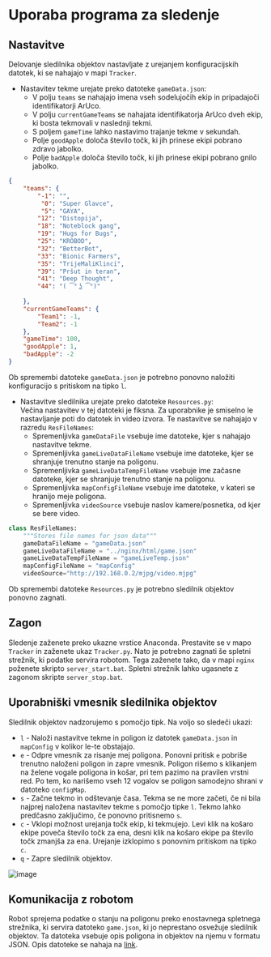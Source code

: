 Uporaba programa za sledenje
================================

## Nastavitve
Delovanje sledilnika objektov nastavljate z urejanjem konfiguracijskih datotek, ki se nahajajo v mapi ``Tracker``.
* Nastavitev tekme urejate preko datoteke ``gameData.json``:
  * V polju ``teams`` se nahajajo imena vseh sodelujočih ekip in pripadajoči identifikatorji ArUco.
  * V polju ``currentGameTeams`` se nahajata identifikatorja ArUco dveh ekip, ki bosta tekmovali v naslednji tekmi.
  * S poljem ``gameTime`` lahko nastavimo trajanje tekme v sekundah.
  * Polje ``goodApple`` določa število točk, ki jih prinese ekipi pobrano zdravo jabolko.
  * Polje ``badApple`` določa število točk, ki jih prinese ekipi pobrano gnilo jabolko.
```json
{
    "teams": {
        "-1": "",
         "0": "Super Glavce",
         "5": "GAYA",
        "12": "Distopija",
        "18": "Noteblock gang",
        "19": "Hugs for Bugs",
        "25": "KROBOD",
        "32": "BetterBot",
        "33": "Bionic Farmers",
        "35": "TrijeMaliKlinci",
        "39": "Pršut in teran",
        "41": "Deep Thought",
        "44": "( ͡° ͜ʖ ͡°)"
		
    },
    "currentGameTeams": {
        "Team1": -1,
        "Team2": -1
    },
    "gameTime": 100,
    "goodApple": 1,
    "badApple": -2
}
```
Ob spremembi datoteke `gameData.json` je potrebno ponovno naložiti konfiguracijo s pritiskom na tipko `l`.


* Nastavitve sledilnika urejate preko datoteke ``Resources.py``:  
  Večina nastavitev v tej datoteki je fiksna. Za uporabnike je smiselno le nastavljanje poti do datotek in video izvora.
  Te nastavitve se nahajajo v razredu ``ResFileNames``:
  * Spremenljivka ``gameDataFile`` vsebuje ime datoteke, kjer s nahajajo nastavitve tekme.
  * Spremenljivka ``gameLiveDataFileName`` vsebuje ime datoteke, kjer se shranjuje trenutno stanje na poligonu.
  * Spremenljivka ``gameLiveDataTempFileName`` vsebuje ime začasne datoteke, kjer se shranjuje trenutno stanje na poligonu.
  * Spremenljivka ``mapConfigFileName`` vsebuje ime datoteke, v kateri se hranijo meje poligona.
  * Spremenljivka ``videoSource`` vsebuje naslov kamere/posnetka, od kjer se bere video.
```python
class ResFileNames:
    """Stores file names for json data"""
    gameDataFileName = "gameData.json"
    gameLiveDataFileName = "../nginx/html/game.json"
    gameLiveDataTempFileName = "gameLiveTemp.json"
    mapConfigFileName = "mapConfig"
    videoSource="http://192.168.0.2/mjpg/video.mjpg"
```
Ob spremembi datoteke `Resources.py` je potrebno sledilnik objektov ponovno zagnati.


## Zagon

Sledenje zaženete preko ukazne vrstice Anaconda. Prestavite se v mapo ``Tracker`` in zaženete ukaz ``Tracker.py``. 
Nato je potrebno zagnati še spletni strežnik, ki podatke servira robotom. Tega zaženete tako, da v mapi ``nginx`` poženete skripto ``server_start.bat``. Spletni strežnik lahko ugasnete z zagonom skripte ``server_stop.bat``.

## Uporabniški vmesnik sledilnika objektov

Sledilnik objektov nadzorujemo s pomočjo tipk. Na voljo so sledeči ukazi:
* ``l`` - Naloži nastavitve tekme in poligon iz datotek ``gameData.json`` in ``mapConfig`` v kolikor le-te obstajajo.
* ``e`` - Odpre vmesnik za risanje mej poligona. Ponovni pritisk ``e`` pobriše trenutno naloženi poligon in zapre vmesnik. Poligon rišemo s klikanjem na želene vogale poligona in košar, pri tem pazimo na pravilen vrstni red. Po tem, ko narišemo vseh 12 vogalov se poligon samodejno shrani v datoteko ``configMap``.
* ``s`` - Začne tekmo in odštevanje časa. Tekma se ne more začeti, če ni bila najprej naložena nastavitev tekme s pomočjo tipke ``l``. Tekmo lahko predčasno zaključimo, če ponovno pritisnemo ``s``.
* ``c`` - Vklopi možnost urejanja točk ekip, ki tekmujejo. Levi klik na košaro ekipe poveča število točk za ena, desni klik na košaro ekipe pa število točk zmanjša za ena. Urejanje izklopimo s ponovnim pritiskom na tipko ``c``.
* ``q`` - Zapre sledilnik objektov.

![image](https://github.com/RoboLiga/roboliga-meta/blob/master/Tehnicna-dokumentacija/Tracker.PNG)

## Komunikacija z robotom

Robot sprejema podatke o stanju na poligonu preko enostavnega spletnega strežnika, ki servira datoteko ``game.json``, ki jo neprestano osvežuje sledilnik objektov. Ta datoteka vsebuje opis poligona in objektov na njemu v formatu JSON. Opis datoteke se nahaja na [link](https://github.com/RoboLiga/roboliga-meta/blob/master/Tehnicna-dokumentacija/game.md).



